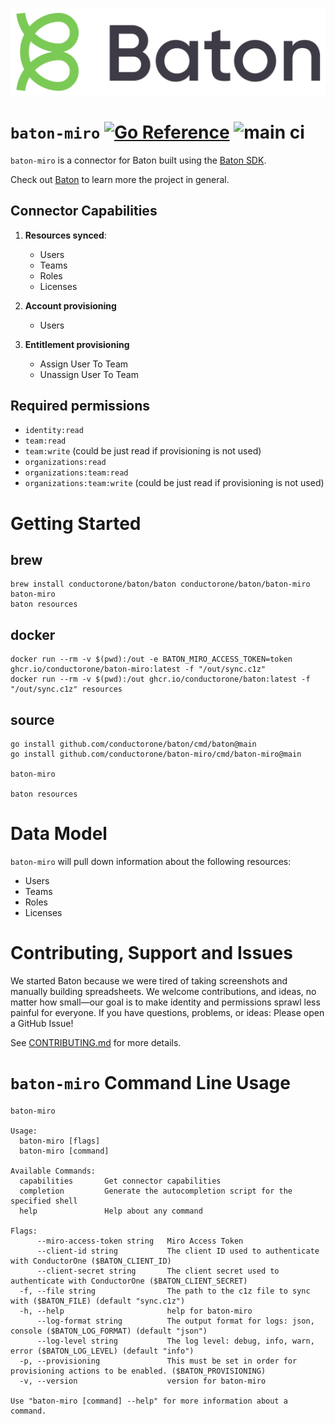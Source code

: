 ![Baton Logo](./baton-logo.png)

# `baton-miro` [![Go Reference](https://pkg.go.dev/badge/github.com/conductorone/baton-miro.svg)](https://pkg.go.dev/github.com/conductorone/baton-miro) ![main ci](https://github.com/conductorone/baton-miro/actions/workflows/main.yaml/badge.svg)

`baton-miro` is a connector for Baton built using the [Baton SDK](https://github.com/conductorone/baton-sdk).

Check out [Baton](https://github.com/conductorone/baton) to learn more the project in general.

## Connector Capabilities

1. **Resources synced**:

   - Users
   - Teams
   - Roles
   - Licenses

2. **Account provisioning**

   - Users

3. **Entitlement provisioning**

   - Assign User To Team
   - Unassign User To Team

## Required permissions

- `identity:read`
- `team:read`
- `team:write` (could be just read if provisioning is not used)
- `organizations:read`
- `organizations:team:read`
- `organizations:team:write` (could be just read if provisioning is not used)

# Getting Started

## brew

```
brew install conductorone/baton/baton conductorone/baton/baton-miro
baton-miro
baton resources
```

## docker

```
docker run --rm -v $(pwd):/out -e BATON_MIRO_ACCESS_TOKEN=token ghcr.io/conductorone/baton-miro:latest -f "/out/sync.c1z"
docker run --rm -v $(pwd):/out ghcr.io/conductorone/baton:latest -f "/out/sync.c1z" resources
```

## source

```
go install github.com/conductorone/baton/cmd/baton@main
go install github.com/conductorone/baton-miro/cmd/baton-miro@main

baton-miro

baton resources
```

# Data Model

`baton-miro` will pull down information about the following resources:

- Users
- Teams
- Roles
- Licenses

# Contributing, Support and Issues

We started Baton because we were tired of taking screenshots and manually
building spreadsheets. We welcome contributions, and ideas, no matter how
small&mdash;our goal is to make identity and permissions sprawl less painful for
everyone. If you have questions, problems, or ideas: Please open a GitHub Issue!

See [CONTRIBUTING.md](https://github.com/ConductorOne/baton/blob/main/CONTRIBUTING.md) for more details.

# `baton-miro` Command Line Usage

```
baton-miro

Usage:
  baton-miro [flags]
  baton-miro [command]

Available Commands:
  capabilities       Get connector capabilities
  completion         Generate the autocompletion script for the specified shell
  help               Help about any command

Flags:
      --miro-access-token string   Miro Access Token
      --client-id string           The client ID used to authenticate with ConductorOne ($BATON_CLIENT_ID)
      --client-secret string       The client secret used to authenticate with ConductorOne ($BATON_CLIENT_SECRET)
  -f, --file string                The path to the c1z file to sync with ($BATON_FILE) (default "sync.c1z")
  -h, --help                       help for baton-miro
      --log-format string          The output format for logs: json, console ($BATON_LOG_FORMAT) (default "json")
      --log-level string           The log level: debug, info, warn, error ($BATON_LOG_LEVEL) (default "info")
  -p, --provisioning               This must be set in order for provisioning actions to be enabled. ($BATON_PROVISIONING)
  -v, --version                    version for baton-miro

Use "baton-miro [command] --help" for more information about a command.
```
